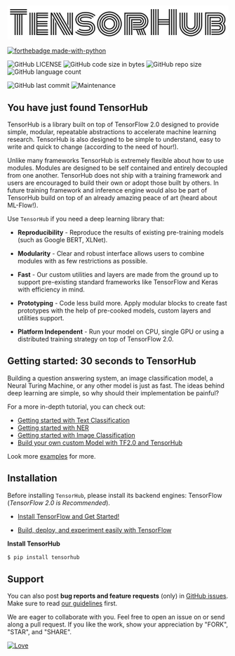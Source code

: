 <p align="center"><img src="metadata/th-logo.png?raw=true" alt="LOGO"/></p>

[![forthebadge made-with-python](http://ForTheBadge.com/images/badges/made-with-python.svg)](https://www.python.org/)

![GitHub LICENSE](https://img.shields.io/github/license/nityansuman/pywings)
![GitHub code size in bytes](https://img.shields.io/github/languages/code-size/nityansuman/pywings)
![GitHub repo size](https://img.shields.io/github/repo-size/nityansuman/pywings)
![GitHub language count](https://img.shields.io/github/languages/count/nityansuman/pywings)

![GitHub last commit](https://img.shields.io/github/last-commit/nityansuman/pywings)
![Maintenance](https://img.shields.io/maintenance/yes/2020)


## You have just found TensorHub

TensorHub is a library built on top of TensorFlow 2.0 designed to provide simple, modular, repeatable abstractions to accelerate machine learning research. TensorHub is also designed to be simple to understand, easy to write and quick to change (according to the need of hour!).

Unlike many frameworks TensorHub is extremely flexible about how to use modules. Modules are designed to be self contained and entirely decoupled from one another. TensorHub does not ship with a training framework and users are encouraged to build their own or adopt those built by others. In future training framework and inference engine would also be part of TensorHub build on top of an already amazing peace of art (heard about ML-Flow!).


Use `TensorHub` if you need a deep learning library that:
+ **Reproducibility** - Reproduce the results of existing pre-training models (such as Google BERT, XLNet).

+ **Modularity** - Clear and robust interface allows users to combine modules with as few restrictions as possible.

+ **Fast** - Our custom utilities and layers are made from the ground up to support pre-existing standard frameworks like TensorFlow and Keras with efficiency in mind.

+ **Prototyping** - Code less build more. Apply modular blocks to create fast prototypes with the help of pre-cooked models, custom layers and utilities support.

+ **Platform Independent** - Run your model on CPU, single GPU or using a distributed training strategy on top of TensorFlow 2.0.


## Getting started: 30 seconds to TensorHub

Building a question answering system, an image classification model, a Neural Turing Machine, or any other model is just as fast.
The ideas behind deep learning are simple, so why should their implementation be painful?

For a more in-depth tutorial, you can check out:

+ [Getting started with Text Classification](https://github.com/nityansuman/tensorhub/tree/master/examples/getting-started-with-text-classification.ipynb)
+ [Getting started with NER](https://github.com/nityansuman/tensorhub/tree/master/examples/getting-started-with-ner.ipynb)
+ [Getting started with Image Classification](https://github.com/nityansuman/tensorhub/tree/master/examples/getting-started-with-image-classification.ipynb)
+ [Build your own custom Model with TF2.0 and TensorHub](https://github.com/nityansuman/tensorhub/tree/master/examples/custom-model-with-tensorhub.ipynb)

Look more [examples](https://github.com/nityansuman/tensorhub/tree/master/examples/) for more.


## Installation

Before installing `TensorHub`, please install its backend engines: TensorFlow (*TensorFlow 2.0 is Recommended*).

+ [Install TensorFlow and Get Started!](https://www.tensorflow.org/install)

+ [Build, deploy, and experiment easily with TensorFlow](https://www.tensorflow.org/)


**Install TensorHub**

```sh
$ pip install tensorhub
```


## Support

You can also post **bug reports and feature requests** (only) in [GitHub issues](https://github.com/nityansuman/tensorhub/issues). Make sure to read [our guidelines](https://github.com/nityansuman/tensorhub/blob/master/CONTRIBUTING.md) first.

We are eager to collaborate with you. Feel free to open an issue on or send along a pull request.
If you like the work, show your appreciation by "FORK", "STAR", and "SHARE".

[![Love](https://forthebadge.com/images/badges/built-with-love.svg)](https://GitHub.com/nityansuman/tensorhub/)
